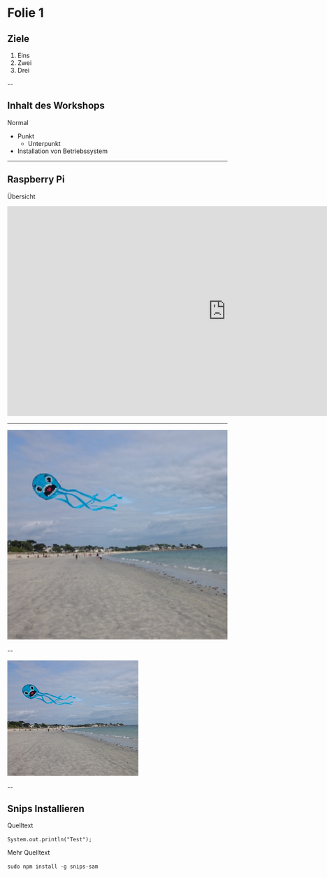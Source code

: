 # Folie 1

## Ziele
1. Eins
2. Zwei
3. Drei

--

## Inhalt des Workshops

Normal
* Punkt
  * Unterpunkt
* Installation von Betriebssystem

---

## Raspberry Pi

Übersicht

<iframe 
    src="https://de.wikipedia.org/wiki/Raspberry_Pi" 
    allowfullscreen="" 
    frameborder="0" 
    height="480"
    width="1000">
</iframe>

---

<img src="/media/profil.png" height="480"
     />

--

![profil](media/profil.png "profil")

--

## Snips Installieren

Quelltext

`System.out.println("Test");`

Mehr Quelltext 

`sudo npm install -g snips-sam`

